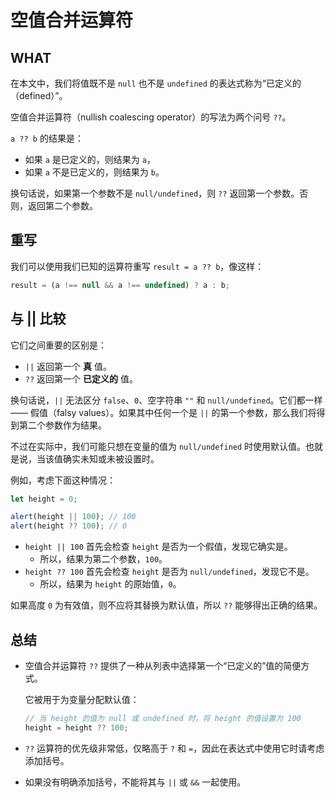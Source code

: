 <!--
 * @Descripttion : 
 * @Author       : zhangming
 * @Date         : 2021-10-08 16:07:21
 * @LastEditors  : zhangming
 * @LastEditTime : 2021-10-08 16:18:56
-->
# 空值合并运算符

## WHAT 
在本文中，我们将值既不是 `null` 也不是 `undefined` 的表达式称为“已定义的（defined）”。

空值合并运算符（nullish coalescing operator）的写法为两个问号 `??`。

`a ?? b` 的结果是：
- 如果 `a` 是已定义的，则结果为 `a`，
- 如果 `a` 不是已定义的，则结果为 `b`。


换句话说，如果第一个参数不是 `null/undefined`，则 `??` 返回第一个参数。否则，返回第二个参数。

## 重写
我们可以使用我们已知的运算符重写 `result = a ?? b`，像这样：

```js
result = (a !== null && a !== undefined) ? a : b;
```

## 与 || 比较

它们之间重要的区别是：
- `||` 返回第一个 **真** 值。
- `??` 返回第一个 **已定义的** 值。

换句话说，`||` 无法区分 `false`、`0`、空字符串 `""` 和 `null/undefined`。它们都一样 —— 假值（falsy values）。如果其中任何一个是 `||` 的第一个参数，那么我们将得到第二个参数作为结果。

不过在实际中，我们可能只想在变量的值为 `null/undefined` 时使用默认值。也就是说，当该值确实未知或未被设置时。

例如，考虑下面这种情况：

```js run
let height = 0;

alert(height || 100); // 100
alert(height ?? 100); // 0
```

- `height || 100` 首先会检查 `height` 是否为一个假值，发现它确实是。
    - 所以，结果为第二个参数，`100`。
- `height ?? 100` 首先会检查 `height` 是否为 `null/undefined`，发现它不是。
    - 所以，结果为 `height` 的原始值，`0`。

如果高度 `0` 为有效值，则不应将其替换为默认值，所以 `??` 能够得出正确的结果。

## 总结

- 空值合并运算符 `??` 提供了一种从列表中选择第一个“已定义的”值的简便方式。

    它被用于为变量分配默认值：

    ```js
    // 当 height 的值为 null 或 undefined 时，将 height 的值设置为 100
    height = height ?? 100;
    ```

- `??` 运算符的优先级非常低，仅略高于 `?` 和 `=`，因此在表达式中使用它时请考虑添加括号。
- 如果没有明确添加括号，不能将其与 `||` 或 `&&` 一起使用。